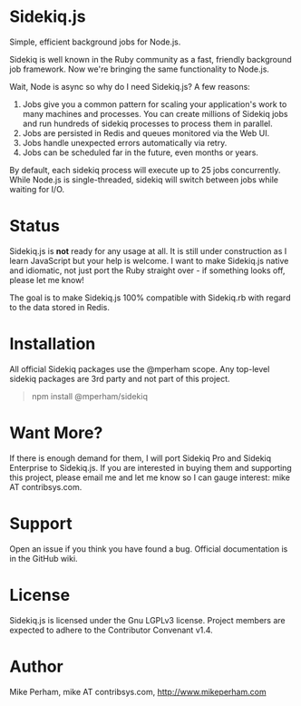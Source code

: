 # Sidekiq.js

Simple, efficient background jobs for Node.js.

Sidekiq is well known in the Ruby community as a fast, friendly
background job framework.  Now we're bringing the same functionality to Node.js.

Wait, Node is async so why do I need Sidekiq.js?  A few reasons:

1. Jobs give you a common pattern for scaling your application's
   work to many machines and processes.  You can create millions
   of Sidekiq jobs and run hundreds of sidekiq processes to process
   them in parallel.
1. Jobs are persisted in Redis and queues monitored via the Web UI.
1. Jobs handle unexpected errors automatically via retry.
1. Jobs can be scheduled far in the future, even months or years.

By default, each sidekiq process will execute up to 25 jobs concurrently.
While Node.js is single-threaded, sidekiq will switch between
jobs while waiting for I/O.

# Status

Sidekiq.js is **not** ready for any usage at all.  It is still under
construction as I learn JavaScript but your help is welcome.  I want to
make Sidekiq.js native and idiomatic, not just port the Ruby straight over -
if something looks off, please let me know!

The goal is to make Sidekiq.js 100% compatible with Sidekiq.rb with
regard to the data stored in Redis.

# Installation

All official Sidekiq packages use the @mperham scope.  Any top-level
sidekiq packages are 3rd party and not part of this project.

> npm install @mperham/sidekiq

# Want More?

If there is enough demand for them, I will port Sidekiq Pro
and Sidekiq Enterprise to Sidekiq.js.  If you are interested in buying
them and supporting this project, please email me and let me know so I
can gauge interest: mike AT contribsys.com.

# Support

Open an issue if you think you have found a bug.
Official documentation is in the GitHub wiki.

# License

Sidekiq.js is licensed under the Gnu LGPLv3 license.
Project members are expected to adhere to the Contributor Convenant v1.4.

# Author

Mike Perham, mike AT contribsys.com, http://www.mikeperham.com
